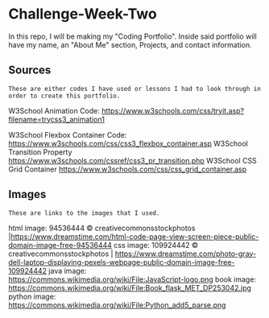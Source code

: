 # Challenge-Week-Two
In this repo, I will be making my "Coding Portfolio". Inside said portfolio will have my name, an "About Me" section, Projects, and contact information.
## Sources
    These are either codes I have used or lessons I had to look through in order to create this portfolio.
W3School Animation Code: https://www.w3schools.com/css/tryit.asp?filename=trycss3_animation1


W3School Flexbox Container Code: https://www.w3schools.com/css/css3_flexbox_container.asp
W3School Transition Property https://www.w3schools.com/cssref/css3_pr_transition.php
W3School CSS Grid Container https://www.w3schools.com/css/css_grid_container.asp 

## Images
    These are links to the images that I used.
html image: 94536444 © creativecommonsstockphotos |https://www.dreamstime.com/html-code-page-view-screen-piece-public-domain-image-free-94536444 
css image: 109924442 © creativecommonsstockphotos | https://www.dreamstime.com/photo-gray-dell-laptop-displaying-pexels-webpage-public-domain-image-free-109924442 
java image: https://commons.wikimedia.org/wiki/File:JavaScript-logo.png 
book image: https://commons.wikimedia.org/wiki/File:Book_flask_MET_DP253042.jpg
python image: https://commons.wikimedia.org/wiki/File:Python_add5_parse.png
